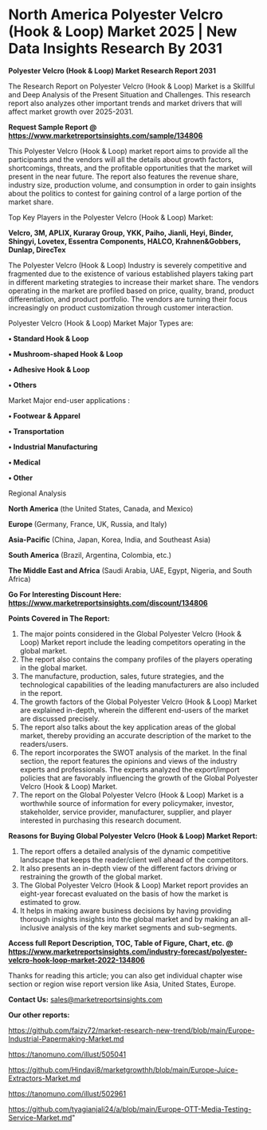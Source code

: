 # North America Polyester Velcro (Hook & Loop) Market 2025 | New Data Insights Research By 2031

<strong>Polyester Velcro (Hook & Loop) Market Research Report 2031</strong>

The Research Report on Polyester Velcro (Hook & Loop) Market is a Skillful and Deep Analysis of the Present Situation and Challenges. This research report also analyzes other important trends and market drivers that will affect market growth over 2025-2031.

<strong>Request Sample Report @ <a href=https://www.marketreportsinsights.com/sample/134806>https://www.marketreportsinsights.com/sample/134806</a></strong>

This Polyester Velcro (Hook & Loop) market report aims to provide all the participants and the vendors will all the details about growth factors, shortcomings, threats, and the profitable opportunities that the market will present in the near future. The report also features the revenue share, industry size, production volume, and consumption in order to gain insights about the politics to contest for gaining control of a large portion of the market share.

Top Key Players in the Polyester Velcro (Hook & Loop) Market:

<strong>Velcro, 3M, APLIX, Kuraray Group, YKK, Paiho, Jianli, Heyi, Binder, Shingyi, Lovetex, Essentra Components, HALCO, Krahnen&Gobbers, Dunlap, DirecTex</strong>

The Polyester Velcro (Hook & Loop) Industry is severely competitive and fragmented due to the existence of various established players taking part in different marketing strategies to increase their market share. The vendors operating in the market are profiled based on price, quality, brand, product differentiation, and product portfolio. The vendors are turning their focus increasingly on product customization through customer interaction.

Polyester Velcro (Hook & Loop) Market Major Types are:

<strong>• Standard Hook & Loop

• Mushroom-shaped Hook & Loop

• Adhesive Hook & Loop

• Others</strong>

Market Major end-user applications :

<strong>• Footwear & Apparel

• Transportation

• Industrial Manufacturing

• Medical

• Other</strong>

Regional Analysis

</u><strong><b>North America</b></strong> (the United States, Canada, and Mexico)

<strong><b>Europe </b></strong>(Germany, France, UK, Russia, and Italy)

<strong><b>Asia-Pacific</b></strong> (China, Japan, Korea, India, and Southeast Asia)

<strong><b>South America</b></strong> (Brazil, Argentina, Colombia, etc.)

<strong><b>The Middle East and Africa</b></strong> (Saudi Arabia, UAE, Egypt, Nigeria, and South Africa)

<strong>Go For Interesting Discount Here: <a href=https://www.marketreportsinsights.com/discount/134806>https://www.marketreportsinsights.com/discount/134806</a></strong>

<strong>Points Covered in The Report:</strong>
<ol>
  <li>The major points considered in the Global Polyester Velcro (Hook & Loop) Market report include the leading competitors operating in the global market.</li>
  <li>The report also contains the company profiles of the players operating in the global market.</li>
  <li>The manufacture, production, sales, future strategies, and the technological capabilities of the leading manufacturers are also included in the report.</li>
  <li>The growth factors of the Global Polyester Velcro (Hook & Loop) Market are explained in-depth, wherein the different end-users of the market are discussed precisely.</li>
  <li>The report also talks about the key application areas of the global market, thereby providing an accurate description of the market to the readers/users.</li>
  <li>The report incorporates the SWOT analysis of the market. In the final section, the report features the opinions and views of the industry experts and professionals. The experts analyzed the export/import policies that are favorably influencing the growth of the Global Polyester Velcro (Hook & Loop) Market.</li>
  <li>The report on the Global Polyester Velcro (Hook & Loop) Market is a worthwhile source of information for every policymaker, investor, stakeholder, service provider, manufacturer, supplier, and player interested in purchasing this research document.</li>
</ol>
<strong>Reasons for Buying Global Polyester Velcro (Hook & Loop) Market Report:</strong>

<ol>
  <li>The report offers a detailed analysis of the dynamic competitive landscape that keeps the reader/client well ahead of the competitors.</li>
  <li>It also presents an in-depth view of the different factors driving or restraining the growth of the global market.</li>
  <li>The Global Polyester Velcro (Hook & Loop) Market report provides an eight-year forecast evaluated on the basis of how the market is estimated to grow.</li>
  <li>It helps in making aware business decisions by having providing thorough insights insights into the global market and by making an all-inclusive analysis of the key market segments and sub-segments.</li>
</ol>
<strong>Access full Report Description, TOC, Table of Figure, Chart, etc. @ <a href=https://www.marketreportsinsights.com/industry-forecast/polyester-velcro-hook-loop-market-2022-134806>https://www.marketreportsinsights.com/industry-forecast/polyester-velcro-hook-loop-market-2022-134806</a></strong>


Thanks for reading this article; you can also get individual chapter wise section or region wise report version like Asia, United States, Europe.

<strong>Contact Us:</strong>
sales@marketreportsinsights.com

<strong>Our other reports:</strong>

<a href=https://github.com/faizy72/market-research-new-trend/blob/main/Europe-Industrial-Papermaking-Market.md>https://github.com/faizy72/market-research-new-trend/blob/main/Europe-Industrial-Papermaking-Market.md</a>

<a href=https://tanomuno.com/illust/505041>https://tanomuno.com/illust/505041</a>

<a href=https://github.com/Hindavi8/marketgrowthh/blob/main/Europe-Juice-Extractors-Market.md>https://github.com/Hindavi8/marketgrowthh/blob/main/Europe-Juice-Extractors-Market.md</a>

<a href=https://tanomuno.com/illust/502961>https://tanomuno.com/illust/502961</a>

<a href=https://github.com/tyagianjali24/a/blob/main/Europe-OTT-Media-Testing-Service-Market.md>https://github.com/tyagianjali24/a/blob/main/Europe-OTT-Media-Testing-Service-Market.md</a>"

